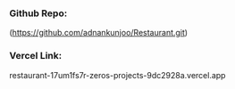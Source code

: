 ### Github Repo:
(https://github.com/adnankunjoo/Restaurant.git)

### Vercel Link:
restaurant-17um1fs7r-zeros-projects-9dc2928a.vercel.app
